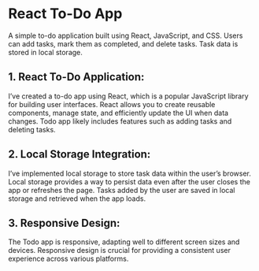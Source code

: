# React To-Do App
A simple to-do application built using React, JavaScript, and CSS. Users can add tasks, mark them as completed, and delete tasks. Task data is stored in local storage.

## 1. React To-Do Application:
I’ve created a to-do app using React, which is a popular JavaScript library for building user interfaces. React allows you to create reusable components, manage state, and efficiently update the UI when data changes. Todo app likely includes features such as adding tasks and deleting tasks.

## 2. Local Storage Integration:
I’ve implemented local storage to store task data within the user’s browser. Local storage provides a way to persist data even after the user closes the app or refreshes the page. Tasks added by the user are saved in local storage and retrieved when the app loads.

## 3. Responsive Design:
The Todo app is responsive, adapting well to different screen sizes and devices. Responsive design is crucial for providing a consistent user experience across various platforms.
